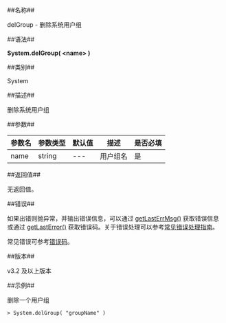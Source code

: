 ##名称##

delGroup - 删除系统用户组

##语法##

**System.delGroup( \<name\> )**

##类别##

System

##描述##

删除系统用户组

##参数##

| 参数名  | 参数类型 | 默认值       | 描述             | 是否必填 |
| ------- | -------- | ------------ | ---------------- | -------- |
| name     | string   | ---          | 用户组名       | 是       |

##返回值##

无返回值。

##错误##

如果出错则抛异常，并输出错误信息，可以通过 [getLastErrMsg()](manual/Manual/Sequoiadb_Command/Global/getLastErrMsg.md) 获取错误信息或通过 [getLastError()](manual/Manual/Sequoiadb_Command/Global/getLastError.md) 获取错误码。关于错误处理可以参考[常见错误处理指南](manual/FAQ/faq_sdb.md)。

常见错误可参考[错误码](manual/Manual/Sequoiadb_error_code.md)。

##版本##

v3.2 及以上版本

##示例##

删除一个用户组

```lang-javascript
> System.delGroup( "groupName" )
```